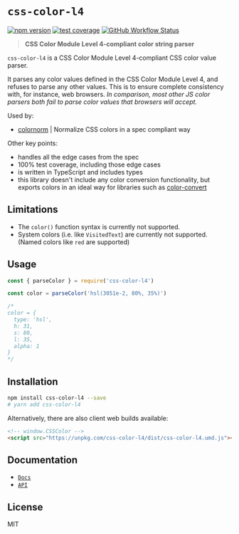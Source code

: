 # `css-color-l4`

[![npm version](https://img.shields.io/npm/v/css-color-l4.svg?style=flat-square)](https://www.npmjs.com/package/css-color-l4)
[![test coverage](https://img.shields.io/badge/dynamic/json?style=flat-square&color=brightgreen&label=coverage&query=%24.total.branches.pct&suffix=%25&url=https%3A%2F%2Funpkg.com%2Fcss-color-l4%2Fcoverage%2Fcoverage-summary.json)](https://www.npmjs.com/package/css-color-l4)
[![GitHub Workflow Status](https://img.shields.io/github/workflow/status/tbjgolden/css-color-l4/Release?style=flat-square)](https://github.com/tbjgolden/css-color-l4/actions?query=workflow%3ARelease)

> **CSS Color Module Level 4\-compliant color string parser**

`css-color-l4` is a CSS Color Module Level 4-compliant CSS color value parser.

It parses any color values defined in the CSS Color Module Level 4, and refuses
to parse any other values. This is to ensure complete consistency with, for
instance, web browsers. _In comparison, most other JS color parsers both fail to
parse color values that browsers will accept._

Used by:

- [colornorm](https://github.com/tbjgolden/colornorm) | Normalize CSS colors in
  a spec compliant way

Other key points:

- handles all the edge cases from the spec
- 100% test coverage, including those edge cases
- is written in TypeScript and includes types
- this library doesn't include any color conversion functionality, but exports
  colors in an ideal way for libraries such as
  [color-convert](https://github.com/Qix-/color-convert)

## Limitations

- The `color()` function syntax is currently not supported.
- System colors (i.e. like `VisitedText`) are currently not supported. (Named
  colors like `red` are supported)

## Usage

```js
const { parseColor } = require('css-color-l4')

const color = parseColor('hsl(3051e-2, 80%, 35%)')

/*
color = {
  type: 'hsl',
  h: 31,
  s: 80,
  l: 35,
  alpha: 1
}
*/
```

## Installation

```sh
npm install css-color-l4 --save
# yarn add css-color-l4
```

Alternatively, there are also client web builds available:

```html
<!-- window.CSSColor -->
<script src="https://unpkg.com/css-color-l4/dist/css-color-l4.umd.js"></script>
```

## Documentation

- [`Docs`](docs)
- [`API`](docs/api)

## License

MIT

<!-- Original starter readme: https://github.com/tbjgolden/create-typescript-react-library -->
